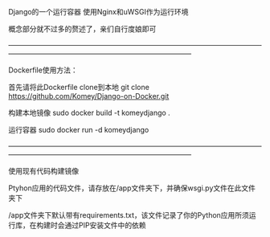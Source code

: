 Django的一个运行容器
使用Nginx和uWSGI作为运行环境

概念部分就不过多的赘述了，亲们自行度娘即可

——————————————————————————————————————————————————————————————

Dockerfile使用方法：

首先请将此Dockerfile clone到本地
git clone https://github.com/Komey/Django-on-Docker.git

构建本地镜像
sudo docker build -t komeydjango .

运行容器
sudo docker run -d komeydjango

——————————————————————————————————————————————————————————————

使用现有代码构建镜像

Ptyhon应用的代码文件，请存放在/app文件夹下，并确保wsgi.py文件在此文件夹下

/app文件夹下默认带有requirements.txt，该文件记录了你的Python应用所须运行库，在构建时会通过PIP安装文件中的依赖


